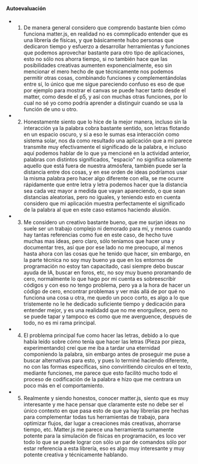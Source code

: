 #### Autoevaluación

- 1. De manera general considero que comprendo bastante bien cómo funciona matter.js, en realidad no es commplicado entender que es una librería de físicas, y que básicamente hubo personas que dedicaron tiempo y esfuerzo
     a desarrollar herramientas y funciones que podemos aprovechar bastante para otro tipo de aplicaciones, esto no sólo nos ahorra tiempo, si no también hace que las posibilidades creativas aumenten
     exponencialmente, eso sin mencionar el mero hecho de que técnicamente nos podemos permitir otras cosas, combinando funciones y complementándolas entre sí, lo único que me sigue pareciendo confuso es eso de que
     por ejemplo para mostrar el canvas se puede hacer tanto desde el matter, como desde el p5, y así con muchas otras funciones, por lo cual no sé yo como podría aprender a distinguir cuando se usa la función de uno
     u otro.
      
- 2. Honestamente siento que lo hice de la mejor manera, incluso sin la interacción ya la palabra cobra bastante sentido, son letras flotando en un espacio oscuro, y si a eso le sumas esa interacción como sistema solar,
     nos da como resultado una aplicación que a mi parece transmite muy efectivamente el significado de la palabra, e incluso aquí podemos hablar de lo que ya mencioné en la actividad anterior, palabras con distintos
     significados, "espacio" no significa solamente aquello que está fuera de nuestra atmósfera, también puede ser la distancia entre dos cosas, y en ese orden de ideas podríamos usar la misma palabra pero
     hacer algo diferente con ella, se me ocurre rápidamente que entre letra y letra podemos hacer que la distancia sea cada vez mayor a medida que vayan apareciendo, o que sean distancias aleatorias, pero no iguales,
     y teniendo esto en cuenta considero que mi aplicación muestra perfectamente el significado de la palabra al que en este caso estamos haciendo alusión.

- 3. Me considero un creativo bastante bueno, que me surjan ideas no suele ser un trabajo complejo ni demorado para mí, y menos cuando hay tantas referencias como fue en este caso, de hecho tuve muchas mas ideas, pero
     claro, sólo teníamos que hacer una y documentar tres, así que por ese lado no me preocupo, al menos hasta ahora con las cosas que he tenido que hacer, sin embargo, en la parte técnica no soy muy bueno ya que
     en los entornos de programación no estoy tan capacitado, casi siempre debo buscar ayuda de IA, buscar en foros, etc, no soy muy bueno proramando de cero, normalmente lo que hago por mi cuenta es sobreescribir
     códigos y con eso no tengo problema, pero ya a la hora de hacer un código de cero, encontrar problemas y ver más allá de por qué no funciona una cosa u otra, me quedo un poco corto, es algo a lo que tristemente
     no le he dedicado suficiente tiempo y dedicación para entender mejor, y es una realidadd que no me enorgullece, pero no se puede tapar y tampoco es como que me averguence, después de todo, no es mi rama principal.
     
- 4. El problema principal fue como hacer las letras, debido a lo que había leído sobre cómo tenía que hacer las letras (Pieza por pieza, experimentando) creí que me iba a tardar una eternidad componiendo la palabra,
     sin embargo antes de proseguir me puse a buscar alternativas para esto, y pues lo terminé haciendo diferente, no con las formas específicas, sino conviritiendo círculos en el texto, mediante funciones,
     me parece que esto facilitó mucho todo el proceso de codificación de la palabra e hizo que me centrara un poco más en el comportamiento.

- 5. Realmente y siendo honestos, conocer matter.js, siento que es muy interesante y me hace pensar que claramente este no debe ser el único contexto en que pasa esto de que ya hay librerías pre hechas para complementar
     todas tus herramientas de trabajo, para optimizar flujos, dar lugar a creaciones más creativas, ahorrarse tiempo, etc. Matter.js me parece una herramienta sumamente potente para la simulación de físicas en programación,
     es loco ver todo lo que se puede lograr con sólo un par de comandos sólo por estar referencia a esta librería, eso es algo muy interesante y muy potente creativa y técnicamente hablando.
